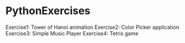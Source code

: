# PythonExercises

Exercise1: Tower of Hanoi animation
Exercise2: Color Picker application
Exercise3: Simple Music Player
Exercise4: Tetris game

